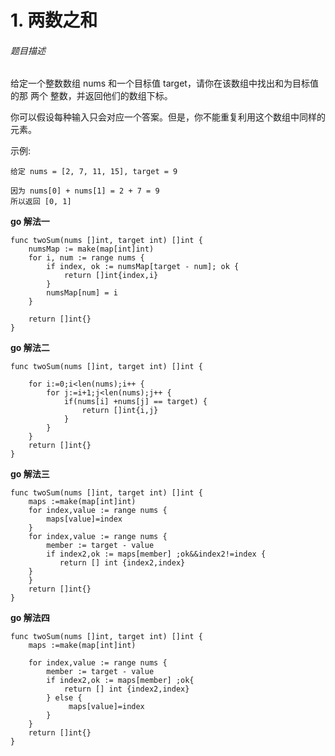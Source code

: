 # 1. 两数之和


###### 题目描述

给定一个整数数组 nums 和一个目标值 target，请你在该数组中找出和为目标值的那 两个 整数，并返回他们的数组下标。

你可以假设每种输入只会对应一个答案。但是，你不能重复利用这个数组中同样的元素。

示例:


```
给定 nums = [2, 7, 11, 15], target = 9

因为 nums[0] + nums[1] = 2 + 7 = 9
所以返回 [0, 1]
```

**go 解法一**

```golang
func twoSum(nums []int, target int) []int {
    numsMap := make(map[int]int)
    for i, num := range nums {
        if index, ok := numsMap[target - num]; ok {
            return []int{index,i}
        }
        numsMap[num] = i
    }

    return []int{}
}
```

**go 解法二**

```golang
func twoSum(nums []int, target int) []int {

    for i:=0;i<len(nums);i++ {
        for j:=i+1;j<len(nums);j++ {
            if(nums[i] +nums[j] == target) {
                return []int{i,j}
            }           
        }
    }
    return []int{}
}
```

**go 解法三**

```golang
func twoSum(nums []int, target int) []int {
    maps :=make(map[int]int)
    for index,value := range nums {
        maps[value]=index
    }
    for index,value := range nums {
        member := target - value
        if index2,ok := maps[member] ;ok&&index2!=index {
           return [] int {index2,index}
	}
    }
    return []int{}
}
```
**go 解法四**

```golang
func twoSum(nums []int, target int) []int {
    maps :=make(map[int]int)

    for index,value := range nums {
        member := target - value
        if index2,ok := maps[member] ;ok{
            return [] int {index2,index}
        } else {
             maps[value]=index
        }
    }
    return []int{}
}
```
